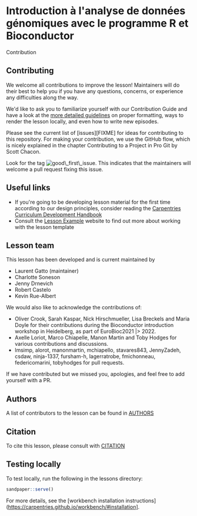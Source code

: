# Introduction à l'analyse de données génomiques avec le programme R et Bioconductor

Contribution

## Contributing

We welcome all contributions to improve the lesson! Maintainers will
do their best to help you if you have any questions, concerns, or
experience any difficulties along the way.

We'd like to ask you to familiarize yourself with our Contribution
Guide and have a look at the [more detailed
guidelines][lesson-example] on proper formatting, ways to render the
lesson locally, and even how to write new episodes.

Please see the current list of [issues][FIXME] for ideas for
contributing to this repository. For making your contribution, we use
the GitHub flow, which is nicely explained in the chapter
Contributing to a
Project
in Pro Git by Scott Chacon.

Look for the tag
![good\\_first\\_issue](https://img.shields.io/badge/-good%20first%20issue-gold.svg). This
indicates that the maintainers will welcome a pull request fixing this
issue.

## Useful links

- If you're going to be developing lesson material for the first time
  according to our design principles, consider reading the
  [Carpentries Curriculum Development Handbook][cdh]
- Consult the [Lesson Example][lesson-example] website to find out more about
  working with the lesson template

## Lesson team

This lesson has been developed and is current maintained by

- Laurent Gatto (maintainer)
- Charlotte Soneson
- Jenny Drnevich
- Robert Castelo
- Kevin Rue-Albert

We would also like to acknowledge the contributions of:

- Oliver Crook, Sarah Kaspar, Nick Hirschmueller, Lisa Breckels and Maria Doyle for their contributions during the Bioconductor introduction workshop in Heidelberg, as part of EuroBioc2021 |> 2022.
- Axelle Loriot, Marco Chiapelle, Manon Martin and Toby Hodges for various contributions and discussions.
- lmsimp, alorot, manonmartin, mchiapello, stavares843, JennyZadeh, csdaw, ninja-1337, fursham-h, lagerratrobe, fmichonneau, federicomarini, tobyhodges for pull requests.

If we have contributed but we missed you, apologies, and feel free to add yourself with a PR.

## Authors

A list of contributors to the lesson can be found in [AUTHORS](AUTHORS)

## Citation

To cite this lesson, please consult with [CITATION](CITATION)

[lesson-example]: https://carpentries.github.io/lesson-example
[cdh]: https://cdh.carpentries.org

## Testing locally

To test locally, run the following in the lessons directory:

```r
sandpaper::serve()
```

For more details, see the [workbench installation
instructions](https://carpentries.github.io/workbench/#installation].
